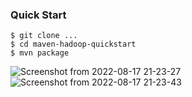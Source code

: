 ### Quick Start

    $ git clone ...
    $ cd maven-hadoop-quickstart
    $ mvn package
   


![Screenshot from 2022-08-17 21-23-27](https://user-images.githubusercontent.com/43321488/185179127-9330589c-e2ae-448f-9eed-7bf564521451.png)
![Screenshot from 2022-08-17 21-23-43](https://user-images.githubusercontent.com/43321488/185179142-c0c19494-7a89-44b5-854f-b7f4335fc790.png)
